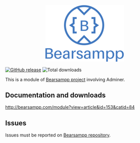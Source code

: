 <p align="center"><a href="https://bearsampp.com/contribute" target="_blank"><img width="250" src="img/Bearsampp-logo.svg"></a></p>

[![GitHub release](https://img.shields.io/github/release/Bearsampp/module-adminer.svg?style=flat-square)](https://github.com/Bearsampp/module-adminer/releases/latest)
![Total downloads](https://img.shields.io/github/downloads/Bearsampp/module-adminer/total.svg?style=flat-square)

This is a module of [Bearsampp project](https://github.com/Bearsampp/Bearsampp) involving Adminer.

## Documentation and downloads

http://bearsampp.com/module?view=article&id=153&catid=84

## Issues

Issues must be reported on [Bearsampp repository](https://github.com/Bearsampp/Bearsampp/issues).
